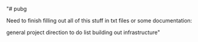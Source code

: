 "# pubg

Need to finish filling out all of this stuff in txt files or some documentation:

  general project direction
  to do list
  building out infrastructure" 
